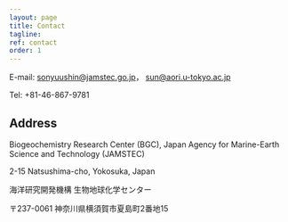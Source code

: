 ```yaml
---
layout: page
title: Contact
tagline: 
ref: contact
order: 1
---
```


E-mail: sonyuushin@jamstec.go.jp， sun@aori.u-tokyo.ac.jp

Tel: +81-46-867-9781


## Address

Biogeochemistry Research Center (BGC), Japan Agency for Marine-Earth Science and Technology (JAMSTEC)

2-15 Natsushima-cho, Yokosuka, Japan

海洋研究開発機構 生物地球化学センター

〒237-0061  神奈川県横須賀市夏島町2番地15

